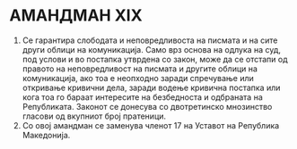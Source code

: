 # АМАНДМАН XIX

1. Се гарантира слободата и неповредливоста на писмата и на сите други облици на комуникација.
Само врз основа на одлука на суд, под услови и во постапка утврдена со закон, може да се отстапи од правото на неповредливост на писмата и другите облици на комуникација, ако тоа е неопходно заради спречување или откривање кривични дела, заради водење кривична постапка или кога тоа го бараат интересите на безбедноста и одбраната на Републиката.
Законот се донесува со двотретинско мнозинство гласови од вкупниот број пратеници.
2. Со овој амандман се заменува членот 17 на Уставот на Република Македонија.
